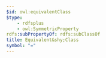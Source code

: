 ```yaml
---
$id: owl:equivalentClass
$type:
    - rdfsplus
    - owl:SymmetricProperty
rdfs:subPropertyOf: rdfs:subClassOf
title: Equivalent&shy;Class
symbol: "="
---
```

